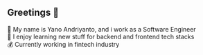 ## Greetings 👋

   :beginner: My name is Yano Andriyanto, and i work as a Software Engineer  
   :mag_right: I enjoy learning new stuff for backend and frontend tech stacks  
   :moneybag: Currently working in fintech industry  

<!--
**yanoandri/yanoandri** is a ✨ _special_ ✨ repository because its `README.md` (this file) appears on your GitHub profile.

Here are some ideas to get you started:

- 🔭 I’m currently working on ...
- 🌱 I’m currently learning ...
- 👯 I’m looking to collaborate on ...
- 🤔 I’m looking for help with ...
- 💬 Ask me about ...
- 📫 How to reach me: ...
- 😄 Pronouns: ...
- ⚡ Fun fact: ...
-->
